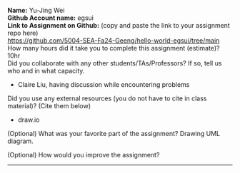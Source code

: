 **Name:**
Yu-Jing Wei<br>
**Github Account name:**
egsui<br>
**Link to Assignment on Github:** (copy and paste the link to your assignment repo here)<br>
https://github.com/5004-SEA-Fa24-Geeng/hello-world-egsui/tree/main<br>
How many hours did it take you to complete this assignment (estimate)? 10hr<br>
Did you collaborate with any other students/TAs/Professors? If so, tell us who and in what
capacity.

* Claire Liu, having discussion while encountering problems
  
Did you use any external resources (you do not have to cite in class material)? (Cite them below)

* draw.io


(Optional) What was your favorite part of the assignment? Drawing UML diagram.

(Optional) How would you improve the assignment?

---
